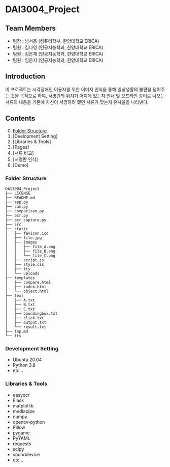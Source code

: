 # DAI3004_Project

## Team Members

- 팀장 : 남서용 (컴퓨터학부, 한양대학교 ERICA)
- 팀원 : 김다영 (인공지능학과, 한양대학교 ERICA)
- 팀원 : 김은채 (인공지능학과, 한양대학교 ERICA)
- 팀원 : 임은지 (인공지능학과, 한양대학교 ERICA)

## Introduction

이 프로젝트는 시각장애인 이용자를 위한 이미지 인식을 통해 일상생활의 불편을 덜어주는 것을 목적으로 하여, 서명란의 위치가 어디에 있는지 안내 및 오프라인 종이로 나오는 서류의 내용을 기존에 자신이 서명하려 했던 서류가 맞는지 유사율을 나타낸다.

## Contents

0. [Folder Structure](#folder-structure)
1. [Deelopment Setting]
2. [Libraries & Tools]
3. [Pages]
4. [서류 비교]
5. [서명란 인식]
6. [Demo]

### Folder Structure

```
DAI3004_Project
├── LICENSE
├── README.md
├── app.py
├── cam.py
├── comparison.py
├── ocr.py
├── ocr_capture.py
├── src
├── static
│   ├── favicon.ico
│   ├── file.jpg
│   ├── images
│   │   ├── file_A.png
│   │   ├── file_B.png
│   │   └── file_C.png
│   ├── script.js
│   ├── style.css
│   ├── tts
│   └── uploads
├── templates
│   ├── compare.html
│   ├── index.html
│   └── object.html
├── text
│   ├── A.txt
│   ├── B.txt
│   ├── C.txt
│   ├── boundingbox.txt
│   ├── click.txt
│   ├── output.txt
│   └── result.txt
├── tmp.md
└── tts
```

### Development Setting

- Ubuntu 20.04
- Python 3.8
- etc...

### Libraries & Tools

- easyocr
- Flask
- matplotlib
- mediapipe
- numpy
- opencv-python
- Pillow
- pygame
- PyYAML
- requests
- scipy
- sounddevice
- etc...
